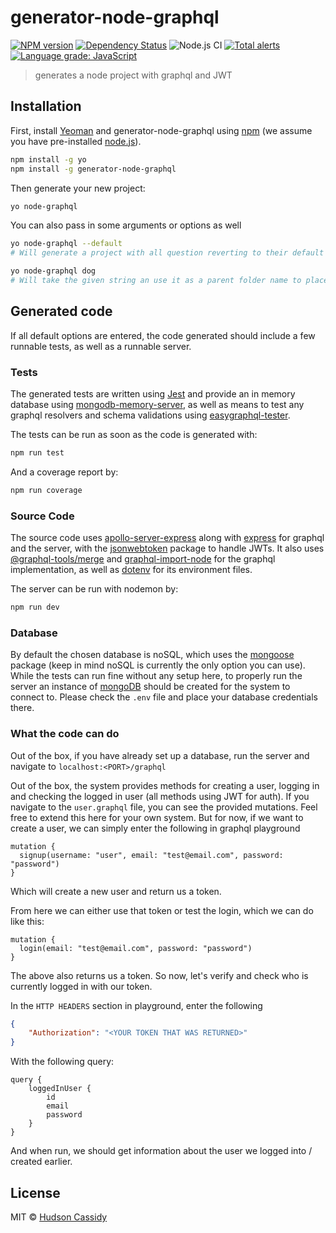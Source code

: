 # generator-node-graphql

[![NPM version][npm-image]][npm-url]
[![Dependency Status][daviddm-image]][daviddm-url]
![Node.js CI](https://github.com/CrimsonNynja/generator-node-graphql/workflows/Node.js%20CI/badge.svg)
[![Total alerts](https://img.shields.io/lgtm/alerts/g/CrimsonNynja/generator-node-graphql.svg?logo=lgtm&logoWidth=18)](https://lgtm.com/projects/g/CrimsonNynja/generator-node-graphql/alerts/)
[![Language grade: JavaScript](https://img.shields.io/lgtm/grade/javascript/g/CrimsonNynja/generator-node-graphql.svg?logo=lgtm&logoWidth=18)](https://lgtm.com/projects/g/CrimsonNynja/generator-node-graphql/context:javascript)

> generates a node project with graphql and JWT

## Installation

First, install [Yeoman](http://yeoman.io) and generator-node-graphql using [npm](https://www.npmjs.com/) (we assume you have pre-installed [node.js](https://nodejs.org/)).

```bash
npm install -g yo
npm install -g generator-node-graphql
```

Then generate your new project:

```bash
yo node-graphql
```

You can also pass in some arguments or options as well

```bash
yo node-graphql --default
# Will generate a project with all question reverting to their default values, this will not prompt for any questions
```

```bash
yo node-graphql dog
# Will take the given string an use it as a parent folder name to place all code into, in this case, 'dog'
```

## Generated code

If all default options are entered, the code generated should include a few runnable tests, as well as a runnable server.

### Tests

The generated tests are written using [Jest](https://jestjs.io/) and provide an in memory database using [mongodb-memory-server](https://github.com/nodkz/mongodb-memory-server), as well as means to test any graphql resolvers and schema validations using [easygraphql-tester](https://github.com/EasyGraphQL/easygraphql-tester).

The tests can be run as soon as the code is generated with:

```bash
npm run test
```

And a coverage report by:

```bash
npm run coverage
```

### Source Code

The source code uses [apollo-server-express](https://github.com/apollographql/apollo-server) along with [express](https://expressjs.com/) for graphql and the server, with the [jsonwebtoken](https://github.com/auth0/node-jsonwebtoken) package to handle JWTs. It also uses [@graphql-tools/merge](https://github.com/ardatan/graphql-tools) and [graphql-import-node](https://github.com/ardatan/graphql-import-node) for the graphql implementation, as well as [dotenv](https://github.com/motdotla/dotenv) for its environment files.

The server can be run with nodemon by:

```bash
npm run dev
```

### Database

By default the chosen database is noSQL, which uses the [mongoose](https://mongoosejs.com/) package (keep in mind noSQL is currently the only option you can use). While the tests can run fine without any setup here, to properly run the server an instance of [mongoDB](https://www.mongodb.com/) should be created for the system to connect to. Please check the `.env` file and place your database credentials there.

### What the code can do

Out of the box, if you have already set up a database, run the server and navigate to `localhost:<PORT>/graphql`

Out of the box, the system provides methods for creating a user, logging in and checking the logged in user (all methods using JWT for auth). If you navigate to the `user.graphql` file, you can see the provided mutations. Feel free to extend this here for your own system. But for now, if we want to create a user, we can simply enter the following in graphql playground

```gql
mutation {
  signup(username: "user", email: "test@email.com", password: "password")
}
```

Which will create a new user and return us a token.

From here we can either use that token or test the login, which we can do like this:

```gql
mutation {
  login(email: "test@email.com", password: "password")
}
```

The above also returns us a token. So now, let's verify and check who is currently logged in with our token.

In the `HTTP HEADERS` section in playground, enter the following

```JSON
{
    "Authorization": "<YOUR TOKEN THAT WAS RETURNED>"
}
```

With the following query:

```gql
query {
    loggedInUser {
        id
        email
        password
    }
}
```

And when run, we should get information about the user we logged into / created earlier.

## License

MIT © [Hudson Cassidy]()

[npm-image]: https://badge.fury.io/js/generator-node-graphql.svg
[npm-url]: https://npmjs.org/package/generator-node-graphql
[daviddm-image]: https://david-dm.org/CrimsonNynja/generator-node-graphql.svg?theme=shields.io
[daviddm-url]: https://david-dm.org/CrimsonNynja/generator-node-graphql
